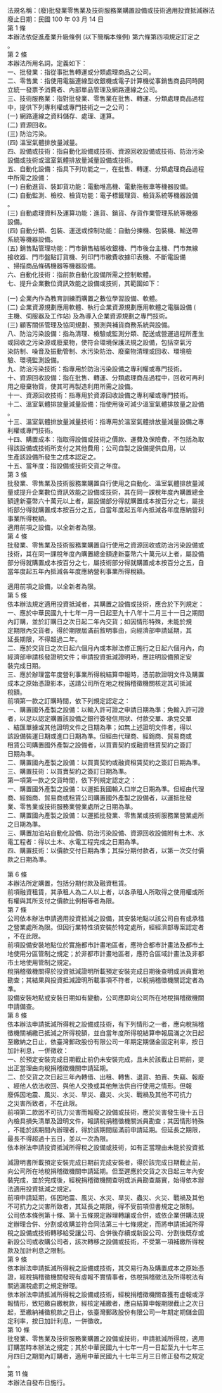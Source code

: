 法規名稱：(廢)批發業零售業及技術服務業購置設備或技術適用投資抵減辦法  
廢止日期：民國 100 年 03 月 14 日  
第 1 條  
本辦法依促進產業升級條例 (以下簡稱本條例) 第六條第四項規定訂定之  
。  
第 2 條  
本辦法所用名詞，定義如下：  
一、批發業：指從事批售轉運或分類處理商品之公司。  
二、零售業：指使用電腦連線型收銀機或電子計算機從事銷售商品同時開  
立統一發票予消費者、內部單品管理及網路連線之公司。  
三、技術服務業：指對批發業、零售業在批售、轉運、分類處理商品過程  
中，提供下列專利權或專門技術之一之公司：  
(一) 網路連線之資料儲存、處理、運算。  
(二) 資源回收。  
(三) 防治污染。  
(四) 溫室氣體排放量減量。  
四、設備或技術：指自動化設備或技術、資源回收設備或技術、防治污染  
設備或技術或溫室氣體排放量減量設備或技術。  
五、自動化設備：指具下列功能之一，在批售、轉運、分類處理商品過程  
中所需之設備：  
(一) 自動進貨、裝卸貨功能：電動堆高機、電動拖板車等機器設備。  
(二) 自動監測、檢校、檢貨功能：電子標籤理貨、檢貨系統等機器設備  
。  
(三) 自動處理資料及運算功能：進貨、銷貨、存貨作業管理系統等機器  
設備。  
(四) 自動分類、包裝、運送或控制功能：自動分揀機、包裝機、輸送帶  
系統等機器設備。  
(五) 銷售點管理功能：門市銷售結帳收銀機、門市後台主機、門市無線  
接收器、門市盤點訂貨機、列印門市繳費收據印表機、不斷電設備  
、掃描商品條碼機器等機器設備。  
六、自動化技術：指前款自動化設備所需之控制軟體。  
七、提升企業數位資訊效能之設備或技術，其範圍如下：  


(一) 企業內作為教育訓練而購置之數位學習設備、軟體。  
(二) 企業資源規劃應用軟體、執行企業資源規劃應用軟體之電腦設備 (  
主機、伺服器及工作站) 及為導入企業資源規劃之專門技術。  
(三) 顧客關係管理及協同規劃、預測與補貨商務系統與設備。  
八、防治污染設備：指為清理、檢驗或監測分類、配送或營運過程所產生  
或回收之污染源或廢棄物，使符合環境保護法規之設備，包括空氣污  
染防制、噪音及振動管制、水污染防治、廢棄物清理或回收、環境檢  
驗、環境監測設備。  
九、防治污染技術：指專用於防治污染設備之專利權或專門技術。  
十、資源回收設備：指在批售、轉運、分類處理商品過程中，回收可再利  
用之廢棄物質，使其可再製造利用所需之設備。  
十一、資源回收技術：指專用於資源回收設備之專利權或專門技術。  
十二、溫室氣體排放量減量設備：指使用後可減少溫室氣體排放量之設備  
。  
十三、溫室氣體排放量減量技術：指專用於溫室氣體排放量減量設備之專  
利權或專門技術。  
十四、購置成本：指取得設備或技術之價款、運費及保險費，不包括為取  
得該設備或技術所支付之其他費用；公司自製之設備提供自用，以  
生產該設備所發生之成本認定之。  
十五、當年度：指設備或技術交貨之年度。  
第 3 條  
批發業、零售業及技術服務業購置自行使用之自動化、溫室氣體排放量減  
量或提升企業數位資訊效能之設備或技術，其在同一課稅年度內購置總金  
額達新臺幣六十萬元以上者，屬設備部分得就購置成本按百分之七，屬技  
術部分得就購置成本按百分之五，自當年度起五年內抵減各年度應納營利  
事業所得稅額。  
適用前項之設備，以全新者為限。  
第 4 條  
批發業、零售業及技術服務業購置自行使用之資源回收或防治污染設備或  
技術，其在同一課稅年度內購置總金額達新臺幣六十萬元以上者，屬設備  
部分得就購置成本按百分之七，屬技術部分得就購置成本按百分之五，自  
當年度起五年內抵減各年度應納營利事業所得稅額。  


適用前項之設備，以全新者為限。  
第 5 條  
依本辦法規定適用投資抵減者，其購置之設備或技術，應合於下列規定：  
一、應於中華民國九十七年一月一日起至九十八年十二月三十一日之期間  
內訂購，並於訂購日之次日起二年內交貨；如因情形特殊，未能於規  
定期限內交貨者，得於期限屆滿前敘明事由，向經濟部申請延期，其  
延長期限，不得超過二年。  
二、應於交貨日之次日起六個月內或本辦法修正施行之日起六個月內，向  
經濟部申請核發證明文件；申請投資抵減證明時，應註明設備預定安  
裝完成日期。  
三、應於辦理當年度營利事業所得稅結算申報時，憑前款證明文件及購置  
成本之原始憑證影本，送請公司所在地之稅捐稽徵機關核定其可抵減  
稅額。  
前項第一款之訂購時間，依下列規定認定之：  
一、購置國外產製之設備：以輸入許可證之申請日期為準；免輸入許可證  
者，以足以認定購置該設備之銀行簽發信用狀、付款交單、承兌交單  
、結匯單據或其他證明文件之日期為準；如無上述證明文件者，得以  
該設備裝運日期或進口日期為準。但經由代理商、經銷商、貿易商或  
租賃公司購置國外產製之設備者，以買賣契約或融資租賃契約之簽訂  
日期為準。  
二、購置國內產製之設備：以買賣契約或融資租賃契約之簽訂日期為準。  
三、購置技術：以買賣契約之簽訂日期為準。  
第一項第一款之交貨時間，依下列規定認定之：  
一、購置國外產製之設備：以運抵我國輸入口岸之日期為準。但經由代理  
商、經銷商、貿易商或租賃公司購置國外產製之設備者，以運抵批發  
業、零售業或技術服務業營業處所之日期為準。  
二、購置國內產製之設備：以運抵批發業、零售業或技術服務業營業處所  
之日期為準。  
三、購置加油站自動化設備、防治污染設備、資源回收設備附有土木、水  
電工程者：得以土木、水電工程完成之日期為準。  
四、購置技術：以價款交付日期為準；其採分期付款者，以第一次交付價  
款之日期為準。  


第 6 條  
本辦法所定購置，包括分期付款及融資租賃。  
前項融資租賃，其承租人為二人以上者，以各承租人所取得之使用權或所  
有權與其所支付之價款比例相等者為限。  
第 7 條  
公司依本辦法申請適用投資抵減之設備，其安裝地點以該公司自有或承租  
之營業處所為限。但因行業特性須安裝於特定處所，經經濟部專案認定者  
，不在此限。  
前項設備安裝地點位於實施都市計畫地區者，應符合都市計畫法及都市土  
地使用分區管制之規定；於非都市計畫地區者，應符合區域計畫法及非都  
市土地使用管制之規定。  
稅捐稽徵機關得於投資抵減證明所載預定安裝完成日期後查明或派員實地  
勘查；其結果與投資抵減證明所載事項不符者，以稅捐稽徵機關認定者為  
準。  
設備安裝地點或安裝日期如有變動，公司應即向公司所在地稅捐稽徵機關  
申請備查。  
第 8 條  
依本辦法申請抵減所得稅之設備或技術，有下列情形之一者，應向稅捐稽  
徵機關補繳已抵減之所得稅額，並自當年度所得稅結算申報屆滿之次日起  
至繳納之日止，依臺灣郵政股份有限公司一年期定期儲金固定利率，按日  
加計利息，一併徵收：  
一、於預定安裝完成日期截止前仍未安裝完成，且未於該截止日期前，提  
出正當理由向稅捐稽徵機關申請延期。  
二、於交貨之次日起三年內轉借、出租、轉售、退貨、拍賣、失竊、報廢  
、經他人依法收回、與他人交換或其他無法供自行使用之情形。但報  
廢係因地震、風災、水災、旱災、蟲災、火災、戰禍及其他不可抗力  
之災害所致者，不在此限。  
前項第二款因不可抗力災害而報廢之設備或技術，應於災害發生後十五日  
內檢具損失清單及證明文件，報請稅捐稽徵機關派員勘查；其因情形特殊  
，不能於該期間內辦理者，得於該期間屆滿前申請延期。但延長之期限，  
最長不得超過十五日，並以一次為限。  
依本辦法申請投資抵減所得稅之設備或技術，如有正當理由未能於投資抵  


減證明書所載預定安裝完成日期前完成安裝者，得於該完成日期截止前，  
向公司所在地稅捐稽徵機關申請延期。但至遲應於交貨之次日起三年內安  
裝完成，並於完成後，經稅捐稽徵機關查明或派員勘查屬實，始得依本辦  
法適用投資抵減之規定。  
前項申請延期，係因地震、風災、水災、旱災、蟲災、火災、戰禍及其他  
不可抗力之災害所致者，其延長之期限，得不受前項但書規定之限制。  
公司依本條例第十條、第十五條規定辦理轉讓或合併，或依企業併購法規  
定辦理合併、分割或收購並符合同法第三十七條規定，而將申請抵減所得  
稅之設備或技術轉移給受讓公司、合併後存續或新設公司、分割後既存或  
新設公司或收購公司者，該次轉移之設備或技術，不受第一項補繳所得稅  
款及加計利息之限制。  
第 9 條  
依本辦法申請抵減所得稅之設備或技術，其交易行為及購置成本之原始憑  
證，經稅捐稽徵機關發現有虛報不實情事者，依稅捐稽徵法及所得稅法有  
關逃漏稅處罰之規定辦理。  
依本辦法申請抵減所得稅之設備或技術，經稅捐稽徵機關查獲有虛報或浮  
報情形，致短繳自繳稅款，經核定補繳者，應自結算申報期限截止之次日  
起，至繳納補徵稅款之日止，依臺灣郵政股份有限公司一年期定期儲金固  
定利率，按日加計利息，一併徵收。  
第 10 條  
批發業、零售業及技術服務業購置之設備或技術，申請抵減所得稅，適用  
訂購當時本辦法之規定；其於中華民國九十七年一月一日起至九十七年三  
月四日之期間內訂購者，適用中華民國九十七年三月三日修正發布之規定  
。  
第 11 條  
本辦法自發布日施行。  


